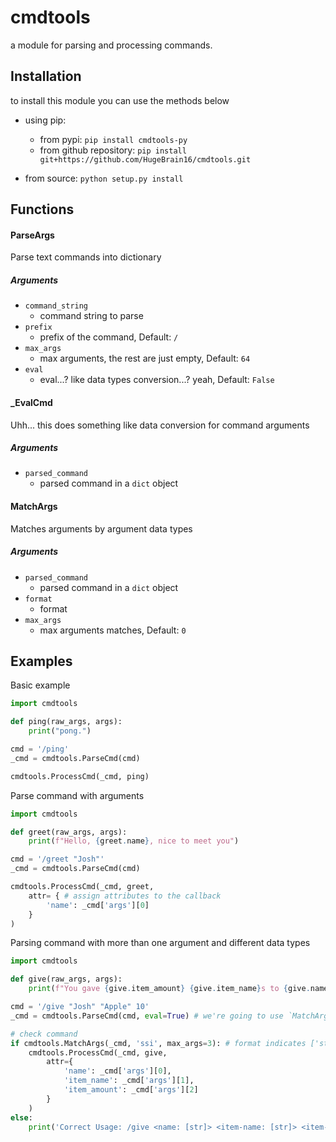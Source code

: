 # cmdtools
a module for parsing and processing commands.
  
## Installation
to install this module you can use the methods below 
  
- using pip: 
    + from pypi: `pip install cmdtools-py`  
    + from github repository: `pip install git+https://github.com/HugeBrain16/cmdtools.git`  
  
- from source: `python setup.py install`  

## Functions
  
#### ParseArgs
Parse text commands into dictionary
  
##### Arguments
- `command_string`
    + command string to parse
- `prefix`
    + prefix of the command, Default: `/`
- `max_args`
    + max arguments, the rest are just empty, Default: `64`
- `eval`
    + eval...? like data types conversion...? yeah, Default: `False` 
  
#### _EvalCmd
Uhh... this does something like data conversion for command arguments
  
##### Arguments
- `parsed_command`
    + parsed command in a `dict` object

#### MatchArgs
Matches arguments by argument data types

##### Arguments
- `parsed_command`
    + parsed command in a `dict` object
- `format`
    + format
- `max_args`
    + max arguments matches, Default: `0`
  
## Examples
Basic example
```py
import cmdtools

def ping(raw_args, args):
    print("pong.")

cmd = '/ping'
_cmd = cmdtools.ParseCmd(cmd)

cmdtools.ProcessCmd(_cmd, ping)
```
  
Parse command with arguments
```py
import cmdtools

def greet(raw_args, args):
    print(f"Hello, {greet.name}, nice to meet you")

cmd = '/greet "Josh"'
_cmd = cmdtools.ParseCmd(cmd)

cmdtools.ProcessCmd(_cmd, greet,
    attr= { # assign attributes to the callback
        'name': _cmd['args'][0]
    }
)
```
  
Parsing command with more than one argument and different data types
```py
import cmdtools

def give(raw_args, args):
    print(f"You gave {give.item_amount} {give.item_name}s to {give.name}")

cmd = '/give "Josh" "Apple" 10'
_cmd = cmdtools.ParseCmd(cmd, eval=True) # we're going to use `MatchArgs` function which only supported for `eval` parsed command arguments

# check command
if cmdtools.MatchArgs(_cmd, 'ssi', max_args=3): # format indicates ['str','str','int'], only match 3 arguments
    cmdtools.ProcessCmd(_cmd, give,
        attr={
            'name': _cmd['args'][0],
            'item_name': _cmd['args'][1],
            'item_amount': _cmd['args'][2]
        }
    )
else:
    print('Correct Usage: /give <name: [str]> <item-name: [str]> <item-amount: [int]>')
```
